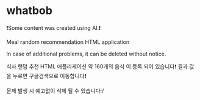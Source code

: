 # whatbob

❗️Some content was created using AI.❗️

Meal random recommendation HTML application 

 In case of additional problems, it can be deleted without notice. 

식사 랜덤 추천 HTML 애플리케이션
약 160개의 음식 이 등록 되어 있습니다❗️
결과 값 을 누르면 구글검색으로 이동합니다❗️

문제 발생 시 예고없이 삭제 될 수 있습니다:/
